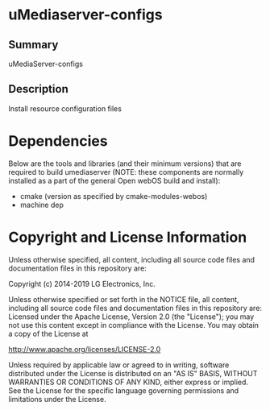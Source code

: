 uMediaserver-configs
====================

Summary
-------
uMediaServer-configs

Description
-----------
Install resource configuration files

Dependencies
============

Below are the tools and libraries (and their minimum versions) that are
required to build umediaserver (NOTE: these components are normally
installed as a part of the general Open webOS build and install):

- cmake (version as specified by cmake-modules-webos)
- machine dep

# Copyright and License Information

Unless otherwise specified, all content, including all source code files and
documentation files in this repository are:

Copyright (c) 2014-2019 LG Electronics, Inc.

Unless otherwise specified or set forth in the NOTICE file, all content, including all source code files and documentation files in this repository are: Licensed under the Apache License, Version 2.0 (the "License"); you may not use this content except in compliance with the License. You may obtain a copy of the License at

http://www.apache.org/licenses/LICENSE-2.0

Unless required by applicable law or agreed to in writing, software distributed under the License is distributed on an "AS IS" BASIS, WITHOUT WARRANTIES OR CONDITIONS OF ANY KIND, either express or implied. See the License for the specific language governing permissions and limitations under the License.
